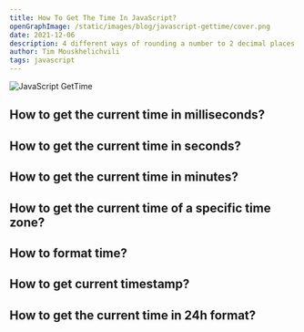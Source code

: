 ```yaml
---
title: How To Get The Time In JavaScript?
openGraphImage: /static/images/blog/javascript-gettime/cover.png
date: 2021-12-06
description: 4 different ways of rounding a number to 2 decimal places in javascript.
author: Tim Mouskhelichvili
tags: javascript
---
```


![JavaScript GetTime](/static/images/blog/javascript-gettime/cover.png)

<Summary />

## How to get the current time in milliseconds?

## How to get the current time in seconds?

## How to get the current time in minutes?

## How to get the current time of a specific time zone?

## How to format time?

## How to get current timestamp?

## How to get the current time in 24h format?